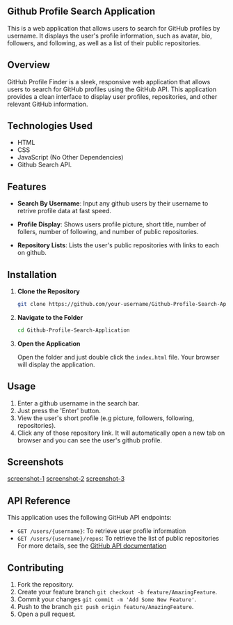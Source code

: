 ## Github Profile Search Application

This is a web application that allows users to search for GitHub profiles by username. It displays the user's profile information, such as avatar, bio, followers, and following, as well as a list of their public repositories. 

## Overview

GitHub Profile Finder is a sleek, responsive web application that allows users to search for GitHub profiles using the GitHub API. This application provides a clean interface to display user profiles, repositories, and other relevant GitHub information.

## Technologies Used

- HTML
- CSS
- JavaScript (No Other Dependencies)
- Github Search API.

## Features

- **Search By Username**: Input any github users by their username to retrive profile data at fast speed.

- **Profile Display**: Shows users profile picture, short title, number of follers, number of following, and number of public repositories.

- **Repository Lists**: Lists the user's public repositories with links to each on github.

## Installation

1. **Clone the Repository**
 
   ```bash
   git clone https://github.com/your-username/Github-Profile-Search-Application.git
   ```
2. **Navigate to the Folder**
  
   ```bash
   cd Github-Profile-Search-Application
   ```
3. **Open the Application**

   Open the folder and just double click the ```index.html``` file. Your browser will display the application.

## Usage

1. Enter a github username in the search bar.
2. Just press the 'Enter' button.
3. View the user's short profile (e.g picture, followers, following, repositories).
4. Click any of those repository link. It will automatically open a new tab on browser and you can see the user's github profile.

## Screenshots

[screenshot-1](screenshot-1.png)
[screenshot-2](screenshot-2.png)
[screenshot-3](screenshot-3.png)

## API Reference

This application uses the following GitHub API endpoints:

- ```GET /users/{username}```: To retrieve user profile information
- ```GET /users/{username}/repos```: To retrieve the list of public repositories
For more details, see the [GitHub API documentation](https://api.github.com/users)

## Contributing

1. Fork the repository.
2. Create your feature branch ```git checkout -b feature/AmazingFeature```.
3. Commit your changes ```git commit -m 'Add Some New Feature'```.
4. Push to the branch ```git push origin feature/AmazingFeature```.
5. Open a pull request.
